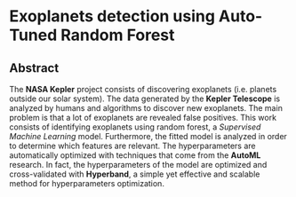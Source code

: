 # Exoplanets detection using Auto-Tuned Random Forest
## Abstract
The __NASA Kepler__ project consists of discovering exoplanets (i.e. planets outside our solar system).
The data generated by the __Kepler Telescope__ is analyzed by humans and algorithms to discover new exoplanets.
The main problem is that a lot of exoplanets are revealed false positives.
This work consists of identifying exoplanets using random forest, a _Supervised Machine Learning_ model.
Furthermore, the fitted model is analyzed in order to determine which features are relevant.
The hyperparameters are automatically optimized with techniques that come from the __AutoML__ research.
In fact, the hyperparameters of the model are optimized and cross-validated with __Hyperband__, a simple yet effective and scalable method for hyperparameters optimization.
